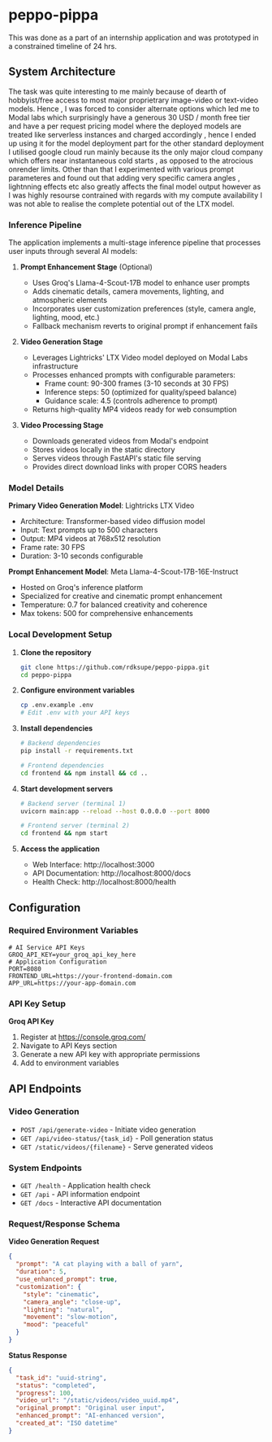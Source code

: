 # peppo-pippa

This was done as a part of an internship application and was prototyped in a constrained timeline of 24 hrs.

## System Architecture

The task was quite interesting to me mainly because of dearth of hobbyist/free access to most major proprietrary image-video or text-video models. Hence , I was forced to consider alternate options which led me to Modal labs which surprisingly have a generous 30 USD / month free tier and have a per request pricing model where the deployed models are treated like serverless instances and charged accordingly , hence I ended up using it for the model deployment part for the other standard deployment I utilised google cloud run mainly because its the only major cloud company which offers near instantaneous cold starts , as opposed to the atrocious onrender limits. Other than that I experimented with various prompt parameteres and found out that adding very specific camera angles , lightnning effects etc also greatly affects the final model output however as I was highly resourse contrained with regards with my compute availability I was not able to realise the complete potential out of the LTX model.

### Inference Pipeline

The application implements a multi-stage inference pipeline that processes user inputs through several AI models:

1. **Prompt Enhancement Stage** (Optional)
   - Uses Groq's Llama-4-Scout-17B model to enhance user prompts
   - Adds cinematic details, camera movements, lighting, and atmospheric elements
   - Incorporates user customization preferences (style, camera angle, lighting, mood, etc.)
   - Fallback mechanism reverts to original prompt if enhancement fails

2. **Video Generation Stage**
   - Leverages Lightricks' LTX Video model deployed on Modal Labs infrastructure
   - Processes enhanced prompts with configurable parameters:
     - Frame count: 90-300 frames (3-10 seconds at 30 FPS)
     - Inference steps: 50 (optimized for quality/speed balance)
     - Guidance scale: 4.5 (controls adherence to prompt)
   - Returns high-quality MP4 videos ready for web consumption

3. **Video Processing Stage**
   - Downloads generated videos from Modal's endpoint
   - Stores videos locally in the static directory
   - Serves videos through FastAPI's static file serving
   - Provides direct download links with proper CORS headers

### Model Details

**Primary Video Generation Model**: Lightricks LTX Video
- Architecture: Transformer-based video diffusion model
- Input: Text prompts up to 500 characters
- Output: MP4 videos at 768x512 resolution
- Frame rate: 30 FPS
- Duration: 3-10 seconds configurable

**Prompt Enhancement Model**: Meta Llama-4-Scout-17B-16E-Instruct
- Hosted on Groq's inference platform
- Specialized for creative and cinematic prompt enhancement
- Temperature: 0.7 for balanced creativity and coherence
- Max tokens: 500 for comprehensive enhancements


### Local Development Setup

1. **Clone the repository**
   ```bash
   git clone https://github.com/rdksupe/peppo-pippa.git
   cd peppo-pippa
   ```

2. **Configure environment variables**
   ```bash
   cp .env.example .env
   # Edit .env with your API keys
   ```

3. **Install dependencies**
   ```bash
   # Backend dependencies
   pip install -r requirements.txt
   
   # Frontend dependencies
   cd frontend && npm install && cd ..
   ```

4. **Start development servers**
   ```bash
   # Backend server (terminal 1)
   uvicorn main:app --reload --host 0.0.0.0 --port 8000
   
   # Frontend server (terminal 2)
   cd frontend && npm start
   ```

5. **Access the application**
   - Web Interface: http://localhost:3000
   - API Documentation: http://localhost:8000/docs
   - Health Check: http://localhost:8000/health

## Configuration

### Required Environment Variables

```env
# AI Service API Keys
GROQ_API_KEY=your_groq_api_key_here
# Application Configuration
PORT=8080
FRONTEND_URL=https://your-frontend-domain.com
APP_URL=https://your-app-domain.com
```

### API Key Setup

**Groq API Key**
1. Register at https://console.groq.com/
2. Navigate to API Keys section
3. Generate a new API key with appropriate permissions
4. Add to environment variables
## API Endpoints

### Video Generation
- `POST /api/generate-video` - Initiate video generation
- `GET /api/video-status/{task_id}` - Poll generation status
- `GET /static/videos/{filename}` - Serve generated videos

### System Endpoints
- `GET /health` - Application health check
- `GET /api` - API information endpoint
- `GET /docs` - Interactive API documentation

### Request/Response Schema

**Video Generation Request**
```json
{
  "prompt": "A cat playing with a ball of yarn",
  "duration": 5,
  "use_enhanced_prompt": true,
  "customization": {
    "style": "cinematic",
    "camera_angle": "close-up",
    "lighting": "natural",
    "movement": "slow-motion",
    "mood": "peaceful"
  }
}
```

**Status Response**
```json
{
  "task_id": "uuid-string",
  "status": "completed",
  "progress": 100,
  "video_url": "/static/videos/video_uuid.mp4",
  "original_prompt": "Original user input",
  "enhanced_prompt": "AI-enhanced version",
  "created_at": "ISO datetime"
}
```

